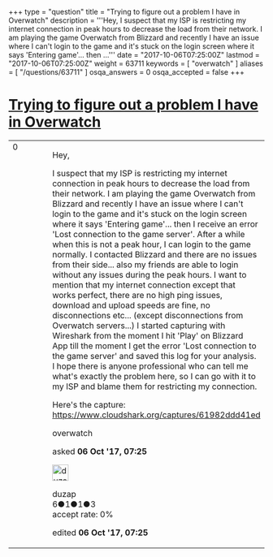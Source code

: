 +++
type = "question"
title = "Trying to figure out a problem I have in Overwatch"
description = '''Hey, I suspect that my ISP is restricting my internet connection in peak hours to decrease the load from their network. I am playing the game Overwatch from Blizzard and recently I have an issue where I can&#x27;t login to the game and it&#x27;s stuck on the login screen where it says &#x27;Entering game&#x27;... then ...'''
date = "2017-10-06T07:25:00Z"
lastmod = "2017-10-06T07:25:00Z"
weight = 63711
keywords = [ "overwatch" ]
aliases = [ "/questions/63711" ]
osqa_answers = 0
osqa_accepted = false
+++

<div class="headNormal">

# [Trying to figure out a problem I have in Overwatch](/questions/63711/trying-to-figure-out-a-problem-i-have-in-overwatch)

</div>

<div id="main-body">

<div id="askform">

<table id="question-table" style="width:100%;"><colgroup><col style="width: 50%" /><col style="width: 50%" /></colgroup><tbody><tr class="odd"><td style="width: 30px; vertical-align: top"><div class="vote-buttons"><span id="post-63711-upvote" class="ajax-command post-vote up" rel="nofollow" title="I like this post (click again to cancel)"> </span><div id="post-63711-score" class="post-score" title="current number of votes">0</div><span id="post-63711-downvote" class="ajax-command post-vote down" rel="nofollow" title="I dont like this post (click again to cancel)"> </span> <span id="favorite-mark" class="ajax-command favorite-mark" rel="nofollow" title="mark/unmark this question as favorite (click again to cancel)"> </span><div id="favorite-count" class="favorite-count"></div></div></td><td><div id="item-right"><div class="question-body"><p>Hey,</p><p>I suspect that my ISP is restricting my internet connection in peak hours to decrease the load from their network. I am playing the game Overwatch from Blizzard and recently I have an issue where I can't login to the game and it's stuck on the login screen where it says 'Entering game'... then I receive an error 'Lost connection to the game server'. After a while when this is not a peak hour, I can login to the game normally. I contacted Blizzard and there are no issues from their side... also my friends are able to login without any issues during the peak hours. I want to mention that my internet connection except that works perfect, there are no high ping issues, download and upload speeds are fine, no disconnections etc... (except disconnections from Overwatch servers...) I started capturing with Wireshark from the moment I hit 'Play' on Blizzard App till the moment I get the error 'Lost connection to the game server' and saved this log for your analysis. I hope there is anyone professional who can tell me what's exactly the problem here, so I can go with it to my ISP and blame them for restricting my connection.</p><p>Here's the capture: <a href="https://www.cloudshark.org/captures/61982ddd41ed">https://www.cloudshark.org/captures/61982ddd41ed</a></p></div><div id="question-tags" class="tags-container tags"><span class="post-tag tag-link-overwatch" rel="tag" title="see questions tagged &#39;overwatch&#39;">overwatch</span></div><div id="question-controls" class="post-controls"></div><div class="post-update-info-container"><div class="post-update-info post-update-info-user"><p>asked <strong>06 Oct '17, 07:25</strong></p><img src="https://secure.gravatar.com/avatar/86d050d9c447581082751ae390715677?s=32&amp;d=identicon&amp;r=g" class="gravatar" width="32" height="32" alt="duzap&#39;s gravatar image" /><p><span>duzap</span><br />
<span class="score" title="6 reputation points">6</span><span title="1 badges"><span class="badge1">●</span><span class="badgecount">1</span></span><span title="1 badges"><span class="silver">●</span><span class="badgecount">1</span></span><span title="3 badges"><span class="bronze">●</span><span class="badgecount">3</span></span><br />
<span class="accept_rate" title="Rate of the user&#39;s accepted answers">accept rate:</span> <span title="duzap has no accepted answers">0%</span></p></div><div class="post-update-info post-update-info-edited"><p><span> edited <strong>06 Oct '17, 07:25</strong> </span></p></div></div><div id="comments-container-63711" class="comments-container"></div><div id="comment-tools-63711" class="comment-tools"></div><div class="clear"></div><div id="comment-63711-form-container" class="comment-form-container"></div><div class="clear"></div></div></td></tr></tbody></table>

</div>

</div>

